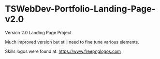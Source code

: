 # TSWebDev-Portfolio-Landing-Page-v2.0
Version 2.0 Landing Page Project 

Much improved version but still need to fine tune various elements.

Skills logos were found at: https://www.freepnglogos.com
